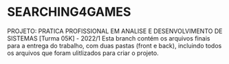 # SEARCHING4GAMES
PROJETO: PRATICA PROFISSIONAL EM ANALISE E DESENVOLVIMENTO DE SISTEMAS [Turma 05K] - 2022/1
Esta branch contém os arquivos finais para a entrega do trabalho, com duas pastas (front e back), incluindo todos os arquivos que foram ulitlizados para criar o projeto.
